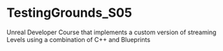 # TestingGrounds_S05
Unreal Developer Course that implements a custom version of streaming Levels using a combination of C++ and Blueprints
